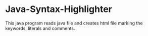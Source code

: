 # Java-Syntax-Highlighter
This java program reads java file and creates html file marking the keywords, literals and comments.
